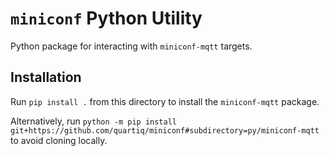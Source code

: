 # `miniconf` Python Utility

Python package for interacting with `miniconf-mqtt` targets.

## Installation
Run `pip install .` from this directory to install the `miniconf-mqtt` package.

Alternatively, run `python -m pip install
git+https://github.com/quartiq/miniconf#subdirectory=py/miniconf-mqtt` to avoid cloning locally.
